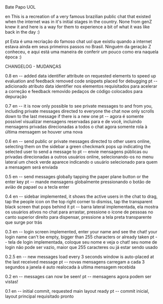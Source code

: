 Bate Papo UOL

en
This is a recreation of a very famous brazilian public chat that existed when the internet was in it's initial stages in the country.
None from genZ knew it and here is a way for them to experience a bit of what it was like back in the day :)

pt
Esta é uma recriação do famoso chat uol que existiu quando a internet estava ainda em seus primeiros passos no Brasil.
Ninguém da geração Z conheceu, e aqui está uma maneira de conferir um pouco como era naquela época :)

CHANGELOG - MUDANÇAS

0.8
en --
added data identifier attribute on requested elements to speed up evaluation and feedback
removed code snippets placed for debugging
pt --
adicionado atributo data identifier nos elementos requisitados para acelerar a correção e feedback
removido pedaços de código colocados para depuração

0.7
en --
it is now only possible to see private messages to and from you, including private messages directed to everyone
the chat now only scrolls down to the last message if there is a new one
pt --
agora é somente possível visualizar mensagens reservadas para e de você, incluindo mensagens privadas direcionadas a todos
o chat agora somente rola à última mensagem se houver uma nova

0.6
en --
send public or private messages directed to other users online, selecting them on the sidebar
a green checkmark pops up indicating the selected user to send a message to
pt --
envie mensagens públicas ou privadas direcionadas a outros usuários online, selecionando-os no menu lateral
um check verde aparece indicando o usuário selecionado para quem a mensagem será enviada

0.5
en --
send messages globally tapping the paper plane button or the enter key
pt --
mande mensagens globalmente pressionando o botão de avião de papael ou a tecla enter

0.4
en --
sidebar implemented, it shows the active users in the chat
to drag, tap the people icon on the top right corner
to dismiss, tap the transparent black screen that pops behind it
pt --
barra lateral implementada, ela mostra os usuários ativos no chat
para arrastar, pressione o ícone de pessoas no canto superior direito
para dispensar, pressione a tela preta transparente que surge por trás

0.3
en --
login screen implemented, enter your name and see the chat!
your login name can't be empty, bigger than 255 characters or already taken
pt --
tela de login implementada, coloque seu nome e veja o chat!
seu nome de login não pode ser vazio, maior que 255 caracteres ou já estar sendo usado

0.2.5
en --
new messages load every 3 seconds
window is auto-placed at the last received message
pt --
novas mensagens carregam a cada 3 segundos
a janela é auto realocada à ultima mensagem recebida

0.2
en --
messages can now be seen!
pt --
mensagens agora podem ser vistas!

0.1
en --
initial commit, requested main layout ready
pt --
commit inicial, layout principal requisitado pronto